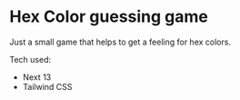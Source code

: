 # Hex Color guessing game

Just a small game that helps to get a feeling for hex colors.

Tech used:

- Next 13
- Tailwind CSS
